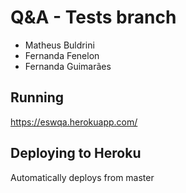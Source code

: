 # Q&A - Tests branch

 - Matheus Buldrini
 - Fernanda Fenelon
 - Fernanda Guimarães

## Running

https://eswqa.herokuapp.com/

## Deploying to Heroku
Automatically deploys from master



